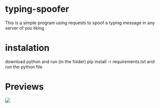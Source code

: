 # typing-spoofer
This is a simple program using requests to spoof a typing message in any server of you liking

# instalation
download python and run (in the folder) pip install -r requirements.txt and run the python file

# Previews
<img src="https://images-ext-2.discordapp.net/external/UIfwthCYuv1zvgCaUflBCWZdpOUvsDmBHB1jfUnQjNA/https/uwu.lol/i/xej1v2.png?width=862&height=676"/>
 

